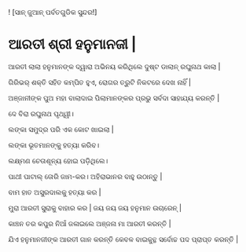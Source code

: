 ! [ସାନ୍ ଜୁଆନ୍ ପର୍ବତଗୁଡିକ ସୁନ୍ଦର!]

# ଆରତୀ ଶ୍ରୀ ହନୁମାନଜୀ |

ଆରତୀ ଲାଲା ହନୁମାନଙ୍କ ଦ୍ୱାରା ଅଭିନୟ କରିଥିଲେ ଦୁଷ୍ଟ ଡାଲାନ୍ ରଘୁନାଥ କାଲା |

ଗିରିଭର୍ ଶକ୍ତି ସହିତ କମ୍ପିତ ହୁଏ, ରୋଗର ତ୍ରୁଟି ନିକଟରେ ଦେଖ ନାହିଁ |

ଅଞ୍ଜାନୀଙ୍କ ପୁଅ ମହା ବାଲାଦାଇ ପିଲାମାନଙ୍କର ପ୍ରଭୁ ସର୍ବଦା ସାହାଯ୍ୟ କରନ୍ତି |

ଦେ ବିରା ରଘୁନାଥ ପୃଥ୍ୱୀ।

ଲଙ୍କା ସମୁଦ୍ର ପରି ଏକ କୋଟ ଖାଇଲା |

ଲଙ୍କା ଭୂତମାନଙ୍କୁ ହତ୍ୟା କରିବ।

ଲକ୍ଷ୍ମଣ ଚେତାଶୂନ୍ୟ ହୋଇ ପଡ଼ିଥିଲେ।

ପାଥୀ ପାଟାଲ୍ ତୋରି ଜାମ-କର। ଅହିରାଭାନର ବାହୁ ଉଠାନ୍ତୁ |

ବାମ ହାତ ଅସୁରଦାଲକୁ ହତ୍ୟା କର |

ମୁରା ଆରତୀ ସୁରାକୁ ବାହାର କର | ଜୟ ଜୟ ଜୟ ହନୁମାନ ଉଚାରେନ୍ |

କାଞ୍ଚନ ତର କପୁର ନିଆଁ ଜଳାଇଲେ ଅଞ୍ଜନା ମା ଆରତୀ କରନ୍ତି |

ଯିଏ ହନୁମାନଜୀଙ୍କ ଆରତୀ ଗାନ କରନ୍ତି କେବଳ ବାଇକୁନ୍ଥ ସର୍ବୋଚ୍ଚ ପଦ ପ୍ରାପ୍ତ କରନ୍ତି |